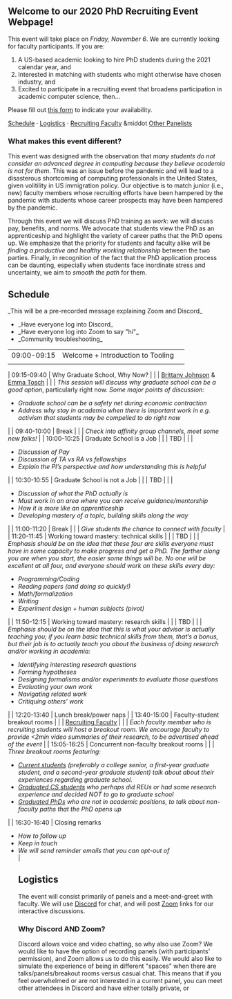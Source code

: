 ## Welcome to our 2020 PhD Recruiting Event Webpage!

This event will take place on *Friday, November 6*. We are currently looking for faculty participants. If you are:

1. A US-based academic looking to hire PhD students during the 2021 calendar year, and 
2. Interested in matching with students who might otherwise have chosen industry, and 
3. Excited to participate in a recruiting event that broadens participation in academic computer science, then...

Please fill out [this form](https://forms.gle/txQ2dp1dgbhMaqJT7) to indicate your availability.

[Schedule](#schedule) &middot; [Logistics](#logistics)  	&middot; [Recruiting Faculty](#recruiting-faculty) &middot [Other Panelists](#other-panelists)

### What makes this event different?

This event was designed with the observation that _many students do not consider an advanced degree in computing because they believe academia is not for them_. This was an issue before the pandemic and will lead to a disasterous shortcoming of computing professionals in the United States, given volitility in US immigration policy. Our objective is to match junior (i.e., new) faculty members whose recruiting efforts have been hampered by the pandemic with students whose career prospects may have been hampered by the pandemic. 

Through this event we will discuss PhD training as _work_: we will discuss pay, benefits, and norms. We advocate that students view the PhD as an apprenticeship and highlight the variety of career paths that the PhD opens up. We emphasize that the priority for students and faculty alike will be _finding a productive and healthy working relationship_ between the two parties. Finally, in recognition of the fact that the PhD application process can be daunting, especially when students face inordinate stress and uncertainty, we aim to _smooth the path_ for them.

## Schedule

<table>
  <tr>
    <td>09:00-09:15</td><td>Welcome + Introduction to Tooling<td>
  </tr>
  <td></td></td> _This will be a pre-recorded message explaining Zoom and Discord_ <ul><li>_Have everyone log into Discord_ </li><li>_Have everyone log into Zoom to say "hi"_</li><li>_Community troubleshooting_</li></ul> </td>
  </tr>
</table>

| 09:15-09:40 | Why Graduate School, Why Now? |
|             | [Brittany Johnson](https://cs.gmu.edu/~johnsonb/) & [Emma Tosch](https://uvm.edu/~etosch) |
|             | _This session will discuss why graduate school can be a good option_, particularly right now. _Some major points of discussion:_ <ul><li>_Graduate school can be a safety net during economic contraction_</li><li>_Address why stay in academia when there is important work in e.g. activism that students may be compelled to do right now_</li></ul> |
| 09:40-10:00 | Break |
|             | _Check into affinity group channels, meet some new folks!_ |
| 10:00-10:25 | Graduate School is a Job | 
|             | TBD |
|             | <ul><li>_Discussion of Pay_</li><li>_Discussion of TA vs RA vs fellowships_</li><li>_Explain the PI’s perspective and how understanding this is helpful_</li></ul>|
| 10:30-10:55 | Graduate School is not a Job |
|             | TBD |
|             | <ul><li>_Discussion of what the PhD actually is_</li><li>_Must work in an area where you can receive guidance/mentorship_</li><li>_How it is more like an apprenticeship_</li><li>_Developing mastery of a topic, building skills along the way_</li></ul>|
| 11:00-11:20 | Break |
|             | _Give students the chance to connect with faculty_ |
| 11:20-11:45 | Working toward mastery: technical skills |
|             | TBD |
|             | _Emphasis should be on the idea that these four are skills everyone must have in some capacity to make progress and get a PhD. The farther along you are when you start, the easier some things will be. No one will be excellent at all four, and everyone should work on these skills every day:<ul><li>Programming/Coding</li><li>Reading papers (and doing so quickly!)</li><li>Math/formalization</li><li>Writing</li><li>Experiment design + human subjects (pivot)_</li></ul>|
| 11:50-12:15 | Working toward mastery: research skills |
|             | TBD |
|             | _Emphasis should be on the idea that this is what your advisor is actually teaching you; if you learn basic technical skills from them, that’s a bonus, but their job is to actually teach you about the business of doing research and/or working in academia: <ul><li>Identifying interesting research questions</li><li>Forming hypotheses</li><li>Designing formalisms and/or experiments to evaluate those questions</li><li>Evaluating your own work</li><li>Navigating related work</li><li>Critiquing others’ work_</li></ul>|
| 12:20-13:40 | Lunch break/power naps |
| 13:40-15:00 | Faculty-student breakout rooms |
|             | [Recruiting Faculty](#recruiting-faculty) |
|             | _Each faculty member who is recruiting students will host a breakout room. We encourage faculty to provide <2min video summaries of their research, to be advertised ahead of the event_ |
| 15:05-16:25 | Concurrent non-faculty breakout rooms | 
|             | _Three breakout rooms featuring: <ul><li>[Current students](#current-students) (preferably a college senior, a first-year graduate student, and a second-year graduate student) talk about about their experiences regarding graduate school.</li><li>[Graduated CS students](#graduated-cs-students) who perhaps did REUs or had some research experience and decided NOT to go to graduate school</li><li>[Graduated PhDs](#graduated-phds) who are not in academic positions, to talk about non-faculty paths that the PhD opens up_</li></ul> |
| 16:30-16:40 | Closing remarks <ul><li>_How to follow up_</li><li>_Keep in touch_</li><li>_We will send reminder emails that you can opt-out of_</li>|


## Logistics

The event will consist primarily of panels and a meet-and-greet with faculty. We will use [Discord](https://discord.com/) for chat, and will post [Zoom](https://zoom.us/) links for our interactive discussions. 

### Why Discord AND Zoom?

Discord allows voice and video chatting, so why also use Zoom? We would like to have the option of recording panels (with participants' permission), and Zoom allows us to do this easily. We would also like to simulate the experience of being in different "spaces" when there are talks/panels/breakout rooms versus casual chat. This means that if you feel overwhelmed or are not interested in a current panel, you can meet other attendees in Discord and have either totally private, or 
